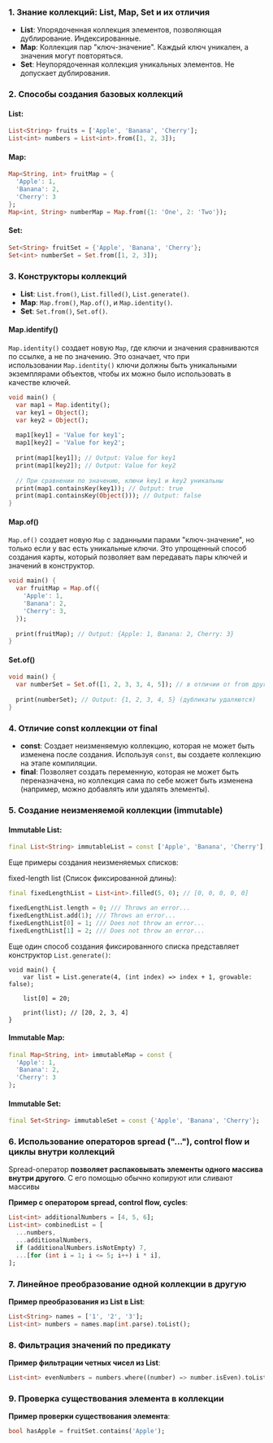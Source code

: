 
### 1. Знание коллекций: List, Map, Set и их отличия

- **List**: Упорядоченная коллекция элементов, позволяющая дублирование. Индексированные.
- **Map**: Коллекция пар "ключ-значение". Каждый ключ уникален, а значения могут повторяться.
- **Set**: Неупорядоченная коллекция уникальных элементов. Не допускает дублирования.

### 2. Способы создания базовых коллекций

#### **List**:

```dart
List<String> fruits = ['Apple', 'Banana', 'Cherry'];
List<int> numbers = List<int>.from([1, 2, 3]);
```
#### **Map**:

```dart
Map<String, int> fruitMap = {
  'Apple': 1,
  'Banana': 2,
  'Cherry': 3
};
Map<int, String> numberMap = Map.from({1: 'One', 2: 'Two'});
```

#### **Set**:

```dart
Set<String> fruitSet = {'Apple', 'Banana', 'Cherry'};
Set<int> numberSet = Set.from([1, 2, 3]);
```

### 3. Конструкторы коллекций

- **List**: `List.from()`, `List.filled()`, `List.generate()`.
- **Map**: `Map.from()`, `Map.of()`, и `Map.identity()`.
- **Set**: `Set.from()`, `Set.of()`.

#### **Map.identify()**

`Map.identity()` создает новую `Map`, где ключи и значения сравниваются по ссылке, а не по значению. Это означает, что при использовании `Map.identity()` ключи должны быть уникальными экземплярами объектов, чтобы их можно было использовать в качестве ключей.

```dart
void main() {
  var map1 = Map.identity();
  var key1 = Object();
  var key2 = Object();
  
  map1[key1] = 'Value for key1';
  map1[key2] = 'Value for key2';
  
  print(map1[key1]); // Output: Value for key1
  print(map1[key2]); // Output: Value for key2
  
  // При сравнении по значению, ключи key1 и key2 уникальны
  print(map1.containsKey(key1)); // Output: true
  print(map1.containsKey(Object())); // Output: false
}
```

#### **Map.of()**

`Map.of()` создает новую `Map` с заданными парами "ключ-значение", но только если у вас есть уникальные ключи. Это упрощенный способ создания карты, который позволяет вам передавать пары ключей и значений в конструктор.

```dart
void main() {
  var fruitMap = Map.of({
    'Apple': 1,
    'Banana': 2,
    'Cherry': 3,
  });
  
  print(fruitMap); // Output: {Apple: 1, Banana: 2, Cherry: 3}
}
```

#### **Set.of()**

```dart
void main() {
  var numberSet = Set.of([1, 2, 3, 3, 4, 5]); // в отличии от from другой тип данных
  
  print(numberSet); // Output: {1, 2, 3, 4, 5} (дубликаты удаляются)
}
```

### 4. Отличие const коллекции от final

- **const**: Создает неизменяемую коллекцию, которая не может быть изменена после создания. Используя `const`, вы создаете коллекцию на этапе компиляции.
- **final**: Позволяет создать переменную, которая не может быть переназначена, но коллекция сама по себе может быть изменена (например, можно добавлять или удалять элементы).

### 5. Создание неизменяемой коллекции (immutable)

#### **Immutable List**:

```dart
final List<String> immutableList = const ['Apple', 'Banana', 'Cherry'];
```

Еще примеры создания неизменяемых списков:

fixed-length list (Список фиксированной длины):
```dart
final fixedLengthList = List<int>.filled(5, 0); // [0, 0, 0, 0, 0]

fixedLengthList.length = 0; /// Throws an error...
fixedLengthList.add(1); /// Throws an error...
fixedLengthList[0] = 1; /// Does not throw an error...
fixedLengthList[1] = 2; /// Does not throw an error...
```

Еще один способ создания фиксированного списка представляет конструктор `List.generate()`:

```run-dart
void main() {
	var list = List.generate(4, (int index) => index + 1, growable: false);

	list[0] = 20;

	print(list); // [20, 2, 3, 4]
}
```

#### **Immutable Map**:

```dart
final Map<String, int> immutableMap = const {
  'Apple': 1,
  'Banana': 2,
  'Cherry': 3
};
```

#### **Immutable Set**:

```dart
final Set<String> immutableSet = const {'Apple', 'Banana', 'Cherry'};
```

### 6. Использование операторов spread ("..."), control flow и циклы внутри коллекций

Spread-оператор **позволяет распаковывать элементы одного массива внутри другого**. С его помощью обычно копируют или сливают массивы

**Пример с оператором spread, control flow, cycles**:

```dart
List<int> additionalNumbers = [4, 5, 6];
List<int> combinedList = [
  ...numbers,
  ...additionalNumbers,
  if (additionalNumbers.isNotEmpty) 7,
  ...[for (int i = 1; i <= 5; i++) i * i],
];
```

### 7. Линейное преобразование одной коллекции в другую

**Пример преобразования из List в List**:

```dart
List<String> names = ['1', '2', '3'];
List<int> numbers = names.map(int.parse).toList();
```

### 8. Фильтрация значений по предикату

**Пример фильтрации четных чисел из List**:

```dart
List<int> evenNumbers = numbers.where((number) => number.isEven).toList();
```

### 9. Проверка существования элемента в коллекции

**Пример проверки существования элемента**:

```dart
bool hasApple = fruitSet.contains('Apple');
```